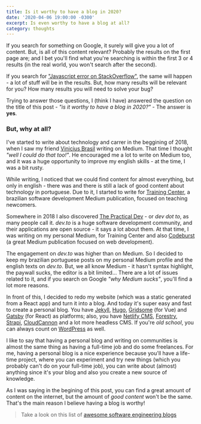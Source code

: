 ```yaml
---
title: Is it worthy to have a blog in 2020?
date: '2020-04-06 19:00:00 -0300'
excerpt: Is even worthy to have a blog at all?
category: thoughts
---
```


If you search for something on Google, it surely will give you a lot of content. But, is all of this content relevant? Probably the results on the first page are; and I bet you'll find what you're searching is within the first 3 or 4 results (in the real world, you won't search after the second).

If you search for ["Javascript error on StackOverflow"](https://stackoverflow.com/questions/tagged/javascript), the same will happen - a lot of stuff will be in the results. But, how many results will be relevant for you? How many results you will need to solve your bug?

Trying to answer those questions, I (think I have) answered the question on the title of this post - _"is it worthy to have a blog in 2020?"_ - The answer is **yes**.

### But, why at all?

I've started to write about technology and carrer in the beggining of 2018, when I saw my friend [Vinicius Brasil](https://vnbrs.com) writing on Medium. That time I thought _"well I could do that too!"_. He encouraged me a lot to write on Medium too, and it was a huge opportunity to improve my english skills - at the time, I was a bit rusty.

While writing, I noticed that we could find content for almost everything, but only in english - there was and there is still a lack of good content about technology in portuguese. Due to it, I started to write for [Training Center](https://medium.com/trainingcenter), a brazilian software development Medium publication, focused on teaching newcomers.

Somewhere in 2018 I also discovered [The Practical Dev](https://dev.to) - or _dev dot to_, as many people call it. _dev.to_ is a huge software development community, and their applications are open source - it says a lot about them. At that time, I was writing on my personal Medium, for Training Center and also [Codeburst](https://codeburst.io/) (a great Medium publication focused on web development).

The engagement on _dev.to_ was higher than on Medium. So I decided to keep my brazilian portuguese posts on my personal Medium profile and the english texts on _dev.to_. But, we all know Medium - it hasn't syntax highlight, the paywall sucks, the editor is a bit limited... There are a lot of issues related to it, and if you search on Google _"why Medium sucks"_, you'll find a lot more reasons.

In front of this, I decided to redo my website (which was a static generated from a React app) and turn it into a blog. And today it's super easy and fast to create a personal blog. You have [Jekyll](https://jekyllrb.com/), [Hugo](https://gohugo.io/), [Gridsome](https://gridsome.org/) (for Vue) and [Gatsby](https://www.gatsbyjs.org/) (for React) as platforms; also, you have [Netlify CMS](https://www.netlifycms.org/), [Forestry](https://forestry.io/), [Strapi](https://strapi.io/), [CloudCannon](https://cloudcannon.com/) and a lot more headless CMS. If you're _old school_, you can always count on [WordPress](https://wordpress.com) as well.

I like to say that having a personal blog and writing on communities is almost the same thing as having a full-time job and do some freelances. For me, having a personal blog is a nice experience because you'll have a life-time project, where you can experiment and try new things (which you probably can't do on your full-time job), you can write about (almost) anything since it's your blog and also you create a new source of knowledge.

As I was saying in the begining of this post, you can find a great amount of content on the internet, but the amount of _good content_ won't be the same. That's the main reason I believe having a blog is worthy!

> Take a look on this list of [awesome software engineering blogs](https://github.com/kilimchoi/engineering-blogs)
